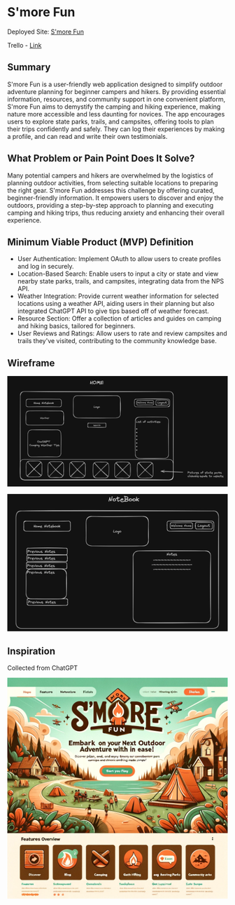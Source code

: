 # S'more Fun

Deployed Site: [S'more Fun](https://smore-fun.herokuapp.com/)

Trello - [Link](https://smore-fun.netlify.app/)

## Summary

S'more Fun is a user-friendly web application designed to simplify outdoor adventure
planning for beginner campers and hikers. By providing essential information, resources,
and community support in one convenient platform, S'more Fun aims to demystify the
camping and hiking experience, making nature more accessible and less daunting for
novices. The app encourages users to explore state parks, trails, and campsites,
offering tools to plan their trips confidently and safely. They can log their experiences
by making a profile, and can read and write their own testimonials.

## What Problem or Pain Point Does It Solve?

Many potential campers and hikers are overwhelmed by the logistics of planning outdoor
activities, from selecting suitable locations to preparing the right gear. S'more
Fun addresses this challenge by offering curated, beginner-friendly information.
It empowers users to discover and enjoy the outdoors, providing a step-by-step approach
to planning and executing camping and hiking trips, thus reducing anxiety and enhancing
their overall experience.

## Minimum Viable Product (MVP) Definition

* User Authentication: Implement OAuth to allow users to create profiles and log
in securely.
* Location-Based Search: Enable users to input a city or state and view nearby state
parks, trails, and campsites, integrating data from the NPS API.
* Weather Integration: Provide current weather information for selected locations
using a weather API, aiding users in their planning but also integrated ChatGPT
API to give tips based off of weather forecast.
* Resource Section: Offer a collection of articles and guides on camping and hiking
basics, tailored for beginners.
* User Reviews and Ratings: Allow users to rate and review campsites and trails
they've visited, contributing to the community knowledge base.

## Wireframe

![Home Page](./public/assests/home.png)

![Notebook](./public/assests/notebook.png)

## Inspiration

Collected from ChatGPT

![inspiration](./public/assests/chatgpt_image.webp)
